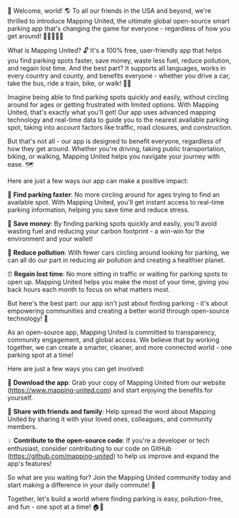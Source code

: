 🚀 Welcome, world! 🌎 To all our friends in the USA and beyond, we're thrilled to introduce Mapping United, the ultimate global open-source smart parking app that's changing the game for everyone - regardless of how you get around! 🚌🚂🚴‍♂️💨

What is Mapping United? 🔓 It's a 100% free, user-friendly app that helps you find parking spots faster, save money, waste less fuel, reduce pollution, and regain lost time. And the best part? It supports all languages, works in every country and county, and benefits everyone - whether you drive a car, take the bus, ride a train, bike, or walk! 🏃‍♂️

Imagine being able to find parking spots quickly and easily, without circling around for ages or getting frustrated with limited options. With Mapping United, that's exactly what you'll get! Our app uses advanced mapping technology and real-time data to guide you to the nearest available parking spot, taking into account factors like traffic, road closures, and construction.

But that's not all - our app is designed to benefit everyone, regardless of how they get around. Whether you're driving, taking public transportation, biking, or walking, Mapping United helps you navigate your journey with ease. 🗺️

Here are just a few ways our app can make a positive impact:

🚗 **Find parking faster**: No more circling around for ages trying to find an available spot. With Mapping United, you'll get instant access to real-time parking information, helping you save time and reduce stress.

💸 **Save money**: By finding parking spots quickly and easily, you'll avoid wasting fuel and reducing your carbon footprint - a win-win for the environment and your wallet!

🌱 **Reduce pollution**: With fewer cars circling around looking for parking, we can all do our part in reducing air pollution and creating a healthier planet.

⏰ **Regain lost time**: No more sitting in traffic or waiting for parking spots to open up. Mapping United helps you make the most of your time, giving you back hours each month to focus on what matters most.

But here's the best part: our app isn't just about finding parking - it's about empowering communities and creating a better world through open-source technology! 🌟

As an open-source app, Mapping United is committed to transparency, community engagement, and global access. We believe that by working together, we can create a smarter, cleaner, and more connected world - one parking spot at a time!

Here are just a few ways you can get involved:

📲 **Download the app**: Grab your copy of Mapping United from our website (https://www.mapping-united.com) and start enjoying the benefits for yourself.

👥 **Share with friends and family**: Help spread the word about Mapping United by sharing it with your loved ones, colleagues, and community members.

💡 **Contribute to the open-source code**: If you're a developer or tech enthusiast, consider contributing to our code on GitHub (https://github.com/mapping-united) to help us improve and expand the app's features!

So what are you waiting for? Join the Mapping United community today and start making a difference in your daily commute! 🚀

Together, let's build a world where finding parking is easy, pollution-free, and fun - one spot at a time! 🏠💨